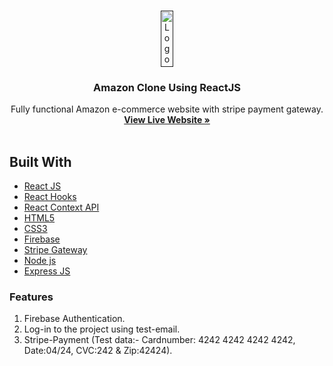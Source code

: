 
<!-- PROJECT LOGO -->
<br />
<p align="center">
  <a href="">
    <img src="https://upload.wikimedia.org/wikipedia/commons/thumb/a/a9/Amazon_logo.svg/1024px-Amazon_logo.svg.png" alt="Logo" width="20%" height="90">
  </a>

  <h3 align="center">Amazon Clone Using ReactJS</h3>

  <p align="center">
    Fully functional Amazon e-commerce website with stripe payment gateway.
    <br />
    <a href="https://clone-6afbf.web.app/"><strong>View Live Website »</strong></a>
    <br />
    <br />
   
  </p>
</p>

## Built With

* [React JS](https://reactjs.org/)
* [React Hooks](https://reactjs.org/docs/hooks-intro.html)
* [React Context API](https://reactjs.org/docs/context.html)
* [HTML5](https://developer.mozilla.org/en-US/docs/Web/Guide/HTML/HTML5)
* [CSS3](https://developer.mozilla.org/en-US/docs/Archive/CSS3)
* [Firebase](https://firebase.google.com/docs)
* [Stripe Gateway](https://stripe.com/docs)
* [Node js](https://nodejs.org/en/docs/)
* [Express JS](https://expressjs.com/en/guide/routing.html)

### Features

1. Firebase Authentication.  
2. Log-in to the project using test-email. 
3. Stripe-Payment (Test data:- Cardnumber: 4242 4242 4242 4242, Date:04/24, CVC:242  & Zip:42424). 
